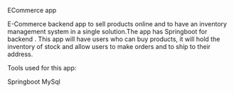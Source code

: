 ECommerce app

E-Commerce backend app to sell products online and to have an inventory management system in a single solution.The app has Springboot for backend . This app will have users who can buy products, it will hold the inventory of stock and allow users to make orders and to ship to their address.

Tools used for this app:

Springboot
MySql
